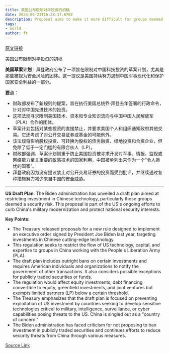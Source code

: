```yaml
---
title: 美国公布限制对华投资的初稿
date: 2024-06-21T16:28:17.670Z
description: Proposal aims to make it more difficult for groups deemed a security risk to access American resources and capital
tags: 
- world
author: ft
---
```


[原文链接](https://ft.com/content/700a63a4-d643-4bd3-8333-42dd90c5e26a)

美国公布限制对华投资的初稿

**美国草案计划**：拜登政府公布了一项旨在限制对中国科技投资的草案计划，尤其是那些被视为安全风险的团体。这一提议是美国持续努力遏制中国军事现代化和保护国家安全利益的一部分。

**要点**：
- 财政部发布了新规则的提案，旨在执行美国总统乔·拜登去年签署的行政命令，针对对中国先进技术的投资。
- 这项法规寻求限制美国技术、资本和专业知识流向与中国中国人民解放军（PLA）合作的团体。
- 草案计划包括对某些投资的直接禁止，并要求美国个人和组织通知政府其他交易。它还考虑了对公开交易证券或基金的可能例外。
- 该法规将影响股权投资、可转换为股权的债务融资、绿地投资和合资企业，但免除了低于一定门槛的有限合伙人（LP）。
- 财政部强调，草案计划侧重于防止美国投资被寻求开发对军事、情报、监视或网络能力至关重要的敏感技术的国家利用，中国被单列出来作为一个“令人担忧的国家”。
- 拜登政府因为没有提议禁止对公开交易证券的投资而受到批评，并继续通过各种措施努力减少来自中国的安全威胁。

---

 **US Draft Plan**: The Biden administration has unveiled a draft plan aimed at restricting investment in Chinese technology, particularly those groups deemed a security risk. This proposal is part of the US's ongoing efforts to curb China's military modernization and protect national security interests.

**Key Points**:
- The Treasury released proposals for a new rule designed to implement an executive order signed by President Joe Biden last year, targeting investments in Chinese cutting-edge technology.
- This regulation seeks to restrict the flow of US technology, capital, and expertise to groups in China working with the People's Liberation Army (PLA).
- The draft plan includes outright bans on certain investments and requires American individuals and organizations to notify the government of other transactions. It also considers possible exceptions for publicly traded securities or funds.
- The regulation would affect equity investments, debt financing convertible to equity, greenfield investments, and joint ventures but exempts limited partners (LP) below a certain threshold.
- The Treasury emphasizes that the draft plan is focused on preventing exploitation of US investment by countries seeking to develop sensitive technologies critical to military, intelligence, surveillance, or cyber capabilities posing threats to the US. China is singled out as a "country of concern."
- The Biden administration has faced criticism for not proposing to ban investment in publicly traded securities and continues efforts to reduce security threats from China through various measures.

[Source Link](https://ft.com/content/700a63a4-d643-4bd3-8333-42dd90c5e26a)

